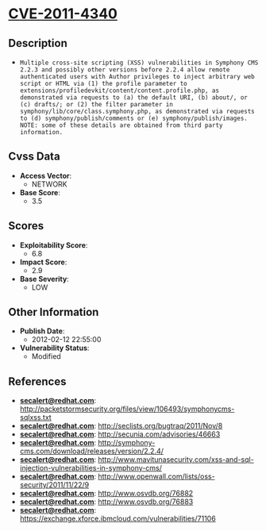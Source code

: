
# [CVE-2011-4340](https://cve.mitre.org/cgi-bin/cvename.cgi?name=CVE-2011-4340)

## Description

- `Multiple cross-site scripting (XSS) vulnerabilities in Symphony CMS 2.2.3 and possibly other versions before 2.2.4 allow remote authenticated users with Author privileges to inject arbitrary web script or HTML via (1) the profile parameter to extensions/profiledevkit/content/content.profile.php, as demonstrated via requests to (a) the default URI, (b) about/, or (c) drafts/; or (2) the filter parameter in symphony/lib/core/class.symphony.php, as demonstrated via requests to (d) symphony/publish/comments or (e) symphony/publish/images.  NOTE: some of these details are obtained from third party information.`

## Cvss Data

- **Access Vector**:
  - NETWORK
- **Base Score**:
  - 3.5

## Scores

- **Exploitability Score**:
  - 6.8
- **Impact Score**:
  - 2.9
- **Base Severity**:
  - LOW

## Other Information

- **Publish Date**:
  - 2012-02-12 22:55:00
- **Vulnerability Status**:
  - Modified

## References

- **secalert@redhat.com**: http://packetstormsecurity.org/files/view/106493/symphonycms-sqlxss.txt
- **secalert@redhat.com**: http://seclists.org/bugtraq/2011/Nov/8
- **secalert@redhat.com**: http://secunia.com/advisories/46663
- **secalert@redhat.com**: http://symphony-cms.com/download/releases/version/2.2.4/
- **secalert@redhat.com**: http://www.mavitunasecurity.com/xss-and-sql-injection-vulnerabilities-in-symphony-cms/
- **secalert@redhat.com**: http://www.openwall.com/lists/oss-security/2011/11/22/9
- **secalert@redhat.com**: http://www.osvdb.org/76882
- **secalert@redhat.com**: http://www.osvdb.org/76883
- **secalert@redhat.com**: https://exchange.xforce.ibmcloud.com/vulnerabilities/71106
